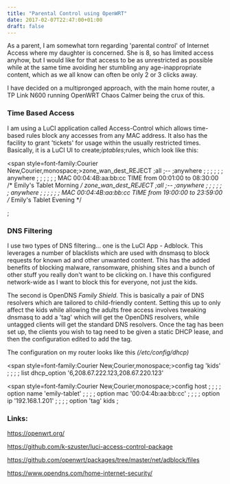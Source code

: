```yaml
---
title: "Parental Control using OpenWRT"
date: 2017-02-07T22:47:00+01:00
draft: false
---
```


As a parent, I am somewhat torn regarding 'parental control' of Internet Access where my daughter is concerned. She is 8, so has limited access anyhow, but I would like for that access to be as unrestricted as possible while at the same time avoiding her stumbling any age-inappropriate content, which as we all know can often be only 2 or 3 clicks away.

I have decided on a multipronged approach, with the main home router, a TP Link N600 running OpenWRT Chaos Calmer being the crux of this.

<h3>Time Based Access</h3>

I am using a LuCI application called Access-Control which allows time-based rules block any accesses from any MAC address. It also has the facility to grant 'tickets' for usage within the usually restricted times. Basically, it is a LuCI UI to create;<em>iptables</em>;rules, which look like this:

<span style=font-family:Courier New,Courier,monospace;>zone_wan_dest_REJECT ;all ;-- ;anywhere ; ; ; ; ; ; anywhere ; ; ; ; ; ; MAC 00:04:4B:aa:bb:cc TIME from 00:01:00 to 08:30:00 /* Emily's Tablet Morning */
zone_wan_dest_REJECT ;all ;-- ;anywhere ; ; ; ; ; ; anywhere ; ; ; ; ; ; MAC 00:04:4B:aa:bb:cc TIME from 19:00:00 to 23:59:00 /* Emily's Tablet Evening */</span>

;

<h3>DNS Filtering</h3>

I use two types of DNS filtering... one is the LuCI App - Adblock. This leverages a number of blacklists which are used with dnsmasq to block requests for known ad and other unwanted content. This has the added benefits of blocking malware, ransomware, phishing sites and a bunch of other stuff you really don't want to be clicking on. I have this configured network-wide as I want to block this for everyone, not just the kids.

The second is OpenDNS <em>Family Shield</em>. This is basically a pair of DNS resolvers which are tailored to child-friendly content. Setting this up to only affect the kids while allowing the adults free access involves tweaking dnsmasq to add a 'tag' which will get the OpenDNS resolvers, while untagged clients will get the standard DNS resolvers. Once the tag has been set up, the clients you wish to tag need to be given a static DHCP lease, and then the configuration edited to add the tag.

The configuration on my router looks like this <em>(/etc/config/dhcp)</em>

<span style=font-family:Courier New,Courier,monospace;>config tag 'kids'
; ; ; ; list dhcp_option '6,208.67.222.123,208.67.220.123'</span>

<span style=font-family:Courier New,Courier,monospace;>config host
; ; ; ; option name 'emily-tablet'
; ; ; ; option mac '00:04:4b:aa:bb:cc'
; ; ; ; option ip '192.168.1.201'
; ; ; ; option 'tag' kids</span>
;

<h3>Links:</h3>

<a href=https://openwrt.org/>https://openwrt.org/</a>

<a href=https://github.com/k-szuster/luci-access-control-package>https://github.com/k-szuster/luci-access-control-package</a>

<a href=https://github.com/openwrt/packages/tree/master/net/adblock/files>https://github.com/openwrt/packages/tree/master/net/adblock/files</a>

<a href=https://www.opendns.com/home-internet-security/>https://www.opendns.com/home-internet-security/</a>
